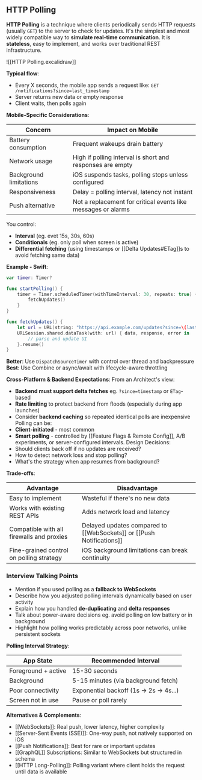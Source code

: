 ## HTTP Polling
**HTTP Polling** is a technique where clients periodically sends HTTP requests (usually `GET`) to the server to check for updates. It's the simplest and most widely compatible way to **simulate real-time communication**. It is **stateless**, easy to implement, and works over traditional REST infrastructure.

![[HTTP Polling.excalidraw]]

**Typical flow**:
- Every X seconds, the mobile app sends a request like: `GET /notifications?since=last_timestamp`
- Server returns new data or empty response
- Client waits, then polls again

**Mobile-Specific Considerations**:

| Concern                | Impact on Mobile                                              |
| ---------------------- | ------------------------------------------------------------- |
| Battery consumption    | Frequent wakeups drain battery                                |
| Network usage          | High if polling interval is short and responses are empty     |
| Background limitations | iOS suspends tasks, polling stops unless configured           |
| Responsiveness         | Delay = polling interval, latency not instant                 |
| Push alternative       | Not a replacement for critical events like messages or alarms |
You control:
- **Interval** (eg. evet 15s, 30s, 60s)
- **Conditionals** (eg. only poll when screen is active)
- **Differential fetching** (using timestamps or [[Delta Updates#ETag]]s to avoid fetching same data)

**Example - Swift**:
```swift
var timer: Timer?

func startPolling() {
	timer = Timer.scheduledTimer(withTimeInterval: 30, repeats: true) { _ in
		fetchUpdates()
	}
}

func fetchUpdates() {
	let url = URL(string: "https://api.example.com/updates?since=\(lastFetchedTime)")!
	URLSession.shared.dataTask(with: url) { data, response, error in
		// parse and update UI
	}.resume()
}
```

**Better**: Use `DispatchSourceTimer` with control over thread and backpressure
**Best**: Use Combine or async/await with lifecycle-aware throttling

**Cross-Platform & Backend Expectations**:
From an Architect's view:
- **Backend must support delta fetches** eg. `?since=timestamp` or `ETag`-based
- **Rate limiting** to protect backend from floods (especially during app launches)
- Consider **backend caching** so repeated identical polls are inexpensive
Polling can be:
- **Client-initiated** - most common
- **Smart polling** - controlled by [[Feature Flags & Remote Config]], A/B experiments, or server-configured intervals.
Design Decisions:
- Should clients back off if no updates are received?
- How to detect network loss and stop polling?
- What's the strategy when app resumes from background?

**Trade-offs**:

| Advantage                                 | Disadvantage                                                         |
| ----------------------------------------- | -------------------------------------------------------------------- |
| Easy to implement                         | Wasteful if there's no new data                                      |
| Works with existing REST APIs             | Adds network load and latency                                        |
| Compatible with all firewalls and proxies | Delayed updates compared to [[WebSockets]] or [[Push Notifications]] |
| Fine-grained control on polling strategy  | iOS background limitations can break continuity                      |

### Interview Talking Points
- Mention if you used polling as a **fallback to WebSockets**
- Describe how you adjusted polling intervals dynamically based on user activity
- Explain how you handled **de-duplicating** and **delta responses**
- Talk about power-aware decisions eg. avoid polling on low battery or in background
- Highlight how polling works predictably across poor networks, unlike persistent sockets

**Polling Interval Strategy**:

| App State           | Recommended Interval                  |
| ------------------- | ------------------------------------- |
| Foreground + active | 15-30 seconds                         |
| Background          | 5-15 minutes (via background fetch)   |
| Poor connectivity   | Exponential backoff (1s → 2s → 4s...) |
| Screen not in use   | Pause or poll rarely                  |

**Alternatives & Complements**:
- [[WebSockets]]: Real push, lower latency, higher complexity
- [[Server-Sent Events (SSE)]]: One-way push, not natively supported on iOS
- [[Push Notifications]]: Best for rare or important updates
- [[GraphQL]] Subscriptions: Similar to WebSockets but structured in schema
- [[HTTP Long-Polling]]: Polling variant where client holds the request until data is available